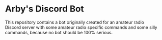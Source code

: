 # Arby's Discord Bot
This repository contains a bot originally created for an amateur radio Discord server with some amateur radio specific commands and some silly commands, because no bot should be 100% serious.
